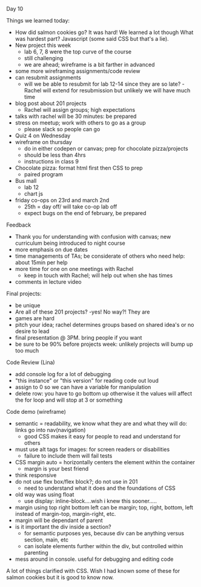 Day 10

Things we learned today:

- How did salmon cookies go?  It was hard!  We learned a lot though
	What was hardest part?  Javascript (some said CSS but that's a lie).
- New project this week
	- lab 6, 7, 8 were the top curve of the course
	- still challenging
	- we are ahead; wireframe is a bit farther in advanced
- some more wireframing assignments/code review
- can resubmit assignments
	- will we be able to resubmit for lab 12-14 since they are so late?
		-Rachel will extend for resubmission but unlikely we will have much time
- blog post about 201 projects
	- Rachel will assign groups; high expectations
- talks with rachel will be 30 minutes: be prepared
- stress on meetup; work with others to go as a group
	- please slack so people can go
- Quiz 4 on Wednesday
- wireframe on thursday
	- do in either codepen or canvas; prep for chocolate pizza/projects
	- should be less than 4hrs
	- instructions in class 9
- Chocolate pizza: format html first then CSS to prep
	- paired program
- Bus mall
	- lab 12
	- chart js
- friday co-ops on 23rd and march 2nd
	- 25th = day off/ will take co-op lab off
	- expect bugs on the end of february, be prepared


Feedback
- Thank you for understanding with confusion with canvas; new curriculum being introduced to night course
- more emphasis on due dates
- time managements of TAs; be considerate of others who need help: about 15min per help
- more time for one on one meetings with Rachel
	- keep in touch with Rachel; will help out when she has times
- comments in lecture video


Final projects:
- be unique
- Are all of these 201 projects?
	-yes!  No way?!  They are
- games are hard
- pitch your idea; rachel determines groups based on shared idea's or no desire to lead
- final presentation @ 3PM.  bring people if you want
- be sure to be 90% before projects week: unlikely projects will bump up too much


Code Review (Lina)
- add console log for a lot of debugging
- "this instance" or "this version" for reading code out loud
- assign to 0 so we can have a variable for manipulation
- delete row: you have to go bottom up otherwise it the values will affect the for loop and will stop at 3 or something


Code demo (wireframe)
- semantic = readability, we know what they are and what they will do: links go into nav(navigation)
	- good CSS makes it easy for people to read and understand for others
- must use alt tags for images: for screen readers or disabilities
	- failure to include them will fail tests
- CSS margin auto = horizontally centers the element within the container
	- margin is your best friend
- think responsive
- do not use flex box/flex block?; do not use in 201
	- need to understand what it does and the foundations of CSS
- old way was using float
	- use display: inline-block....wish i knew this sooner.....
- margin using top right bottom left can be margin; top, right, bottom, left instead of margin-top, margin-right, etc.
- margin will be dependant of parent
- is it important the div inside a section?
	- for semantic purposes yes, because div can be anything versus section, main, etc
	- can isolate elements further within the div, but controlled within parenting
- mess around in console.  useful for debugging and editing code

A lot of things clarified with CSS.  Wish I had known some of these for salmon cookies but it is good to know now.